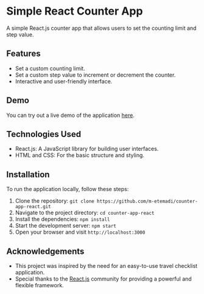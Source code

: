 # Simple React Counter App

A simple React.js counter app that allows users to set the counting limit and step value.

## Features

- Set a custom counting limit.
- Set a custom step value to increment or decrement the counter.
- Interactive and user-friendly interface.

## Demo

You can try out a live demo of the application [here](https://counterapp-etemadi.netlify.app/).

## Technologies Used

- React.js: A JavaScript library for building user interfaces.
- HTML and CSS: For the basic structure and styling.

## Installation

To run the application locally, follow these steps:

1. Clone the repository: `git clone https://github.com/m-etemadi/counter-app-react.git`
2. Navigate to the project directory: `cd counter-app-react`
3. Install the dependencies: `npm install`
4. Start the development server: `npm start`
5. Open your browser and visit `http://localhost:3000`

## Acknowledgements

- This project was inspired by the need for an easy-to-use travel checklist application.
- Special thanks to the [React.js](https://reactjs.org/) community for providing a powerful and flexible framework.

